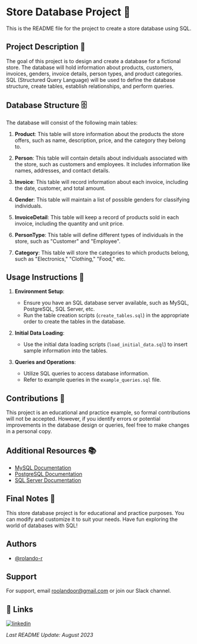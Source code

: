 # Store Database Project 🛒

This is the README file for the project to create a store database using SQL.

## Project Description 📝

The goal of this project is to design and create a database for a fictional store. The database will hold information about products, customers, invoices, genders, invoice details, person types, and product categories. SQL (Structured Query Language) will be used to define the database structure, create tables, establish relationships, and perform queries.

## Database Structure 🗄️

The database will consist of the following main tables:

1. **Product**: This table will store information about the products the store offers, such as name, description, price, and the category they belong to.

2. **Person**: This table will contain details about individuals associated with the store, such as customers and employees. It includes information like names, addresses, and contact details.

3. **Invoice**: This table will record information about each invoice, including the date, customer, and total amount.

4. **Gender**: This table will maintain a list of possible genders for classifying individuals.

5. **InvoiceDetail**: This table will keep a record of products sold in each invoice, including the quantity and unit price.

6. **PersonType**: This table will define different types of individuals in the store, such as "Customer" and "Employee".

7. **Category**: This table will store the categories to which products belong, such as "Electronics," "Clothing," "Food," etc.

## Usage Instructions 🚀

1. **Environment Setup**:
   - Ensure you have an SQL database server available, such as MySQL, PostgreSQL, SQL Server, etc.
   - Run the table creation scripts (`create_tables.sql`) in the appropriate order to create the tables in the database.

2. **Initial Data Loading**:
   - Use the initial data loading scripts (`load_initial_data.sql`) to insert sample information into the tables.

3. **Queries and Operations**:
   - Utilize SQL queries to access database information.
   - Refer to example queries in the `example_queries.sql` file.

## Contributions 🤝

This project is an educational and practice example, so formal contributions will not be accepted. However, if you identify errors or potential improvements in the database design or queries, feel free to make changes in a personal copy.

## Additional Resources 📚

- [MySQL Documentation](https://dev.mysql.com/doc/)
- [PostgreSQL Documentation](https://www.postgresql.org/docs/)
- [SQL Server Documentation](https://docs.microsoft.com/en-us/sql/)

## Final Notes 📌

This store database project is for educational and practice purposes. You can modify and customize it to suit your needs. Have fun exploring the world of databases with SQL!

## Authors

- [@rolando-r](https://www.github.com/rolando-r)

## Support

For support, email roolandoor@gmail.com or join our Slack channel.

## 🔗 Links
[![linkedin](https://img.shields.io/badge/linkedin-0A66C2?style=for-the-badge&logo=linkedin&logoColor=white)](https://www.linkedin.com/in/rolando-rodriguez-garcia)

_Last README Update: August 2023_
